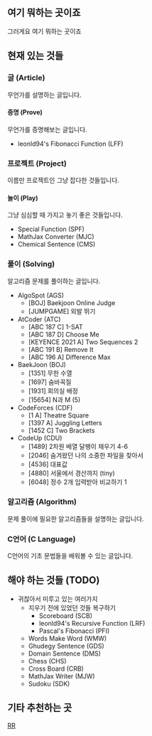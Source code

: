 ## 여기 뭐하는 곳이죠
그러게요 여기 뭐하는 곳이죠

## 현재 있는 것들

### 글 (Article)
무언가를 설명하는 글입니다.

#### 증명 (Prove)
무언가를 증명해보는 글입니다.
- leonld94's Fibonacci Function (LFF)

### 프로젝트 (Project)
이름만 프로젝트인 그냥 잡다한 것들입니다.

#### 놀이 (Play)
그냥 심심할 때 가지고 놓기 좋은 것들입니다.
- Special Function (SPF)
- MathJax Converter (MJC)
- Chemical Sentence (CMS)

### 풀이 (Solving)
알고리즘 문제를 풀이하는 글입니다.
- AlgoSpot (AGS)
    - \[BOJ\] Baekjoon Online Judge
    - \[JUMPGAME\] 외발 뛰기
- AtCoder (ATC)
    - \[ABC 187 C\] 1-SAT
    - \[ABC 187 D\] Choose Me
    - \[KEYENCE 2021 A\] Two Sequences 2
    - \[ABC 191 B\] Remove It
    - \[ABC 196 A\] Difference Max
- BaekJoon (BOJ)
    - \[1351\] 무한 수열
    - \[1697\] 숨바꼭질
    - \[1931\] 회의실 배정
    - \[15654\] N과 M (5)
- CodeForces (CDF)
    - \[1 A\] Theatre Square
    - \[1397 A\] Juggling Letters
    - \[1452 C\] Two Brackets
- CodeUp (CDU)
    - \[1489\] 2차원 배열 달팽이 채우기 4-6
    - \[2046\] 숨겨왔던 나의 소중한 파일을 찾아서
    - \[4536\] 대표값
    - \[4880\] 서울에서 경산까지 (tiny)
    - \[6048\] 정수 2개 입력받아 비교하기 1

<!--
[AtCoder | ABC 187 C] 1-SAT
[AlgoSpot | BOJ] Baekjoon Online Judge
[CodeUp | 4880] 서울에서 경산까지 (tiny)
[CodeUp | 2046] 숨겨왔던 나의 소중한 파일을 찾아서
-->

### 알고리즘 (Algorithm)
문제 풀이에 필요한 알고리즘들을 설명하는 글입니다.

### C언어 (C Language)
C언어의 기초 문법들을 배워볼 수 있는 글입니다.

## 해야 하는 것들 (TODO)
- 귀찮아서 미루고 있는 여러가지
    - 지우기 전에 있었던 것들 복구하기
        - Scoreboard (SCB)
        - leonld94's Recursive Function (LRF)
        - Pascal's Fibonacci (PFI)
    - Words Make Word (WMW)
    - Ghudegy Sentence (GDS)
    - Domain Sentence (DMS)
    - Chess (CHS)
    - Cross Board (CRB)
    - MathJax Writer (MJW)
    - Sudoku (SDK)

## 기타 추천하는 곳
[RR](https://www.youtube.com/watch?v=dQw4w9WgXcQ)